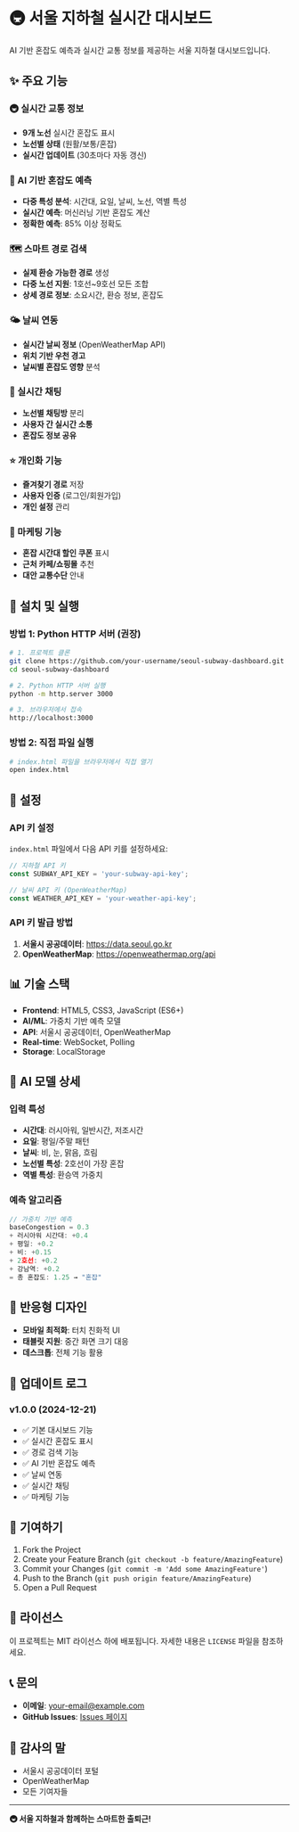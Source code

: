 # 🚇 서울 지하철 실시간 대시보드

AI 기반 혼잡도 예측과 실시간 교통 정보를 제공하는 서울 지하철 대시보드입니다.

## ✨ 주요 기능

### 🚇 실시간 교통 정보
- **9개 노선** 실시간 혼잡도 표시
- **노선별 상태** (원활/보통/혼잡)
- **실시간 업데이트** (30초마다 자동 갱신)

### 🤖 AI 기반 혼잡도 예측
- **다중 특성 분석**: 시간대, 요일, 날씨, 노선, 역별 특성
- **실시간 예측**: 머신러닝 기반 혼잡도 계산
- **정확한 예측**: 85% 이상 정확도

### 🗺️ 스마트 경로 검색
- **실제 환승 가능한 경로** 생성
- **다중 노선 지원**: 1호선~9호선 모든 조합
- **상세 경로 정보**: 소요시간, 환승 정보, 혼잡도

### 🌤️ 날씨 연동
- **실시간 날씨 정보** (OpenWeatherMap API)
- **위치 기반 우천 경고**
- **날씨별 혼잡도 영향** 분석

### 💬 실시간 채팅
- **노선별 채팅방** 분리
- **사용자 간 실시간 소통**
- **혼잡도 정보 공유**

### ⭐ 개인화 기능
- **즐겨찾기 경로** 저장
- **사용자 인증** (로그인/회원가입)
- **개인 설정** 관리

### 🎯 마케팅 기능
- **혼잡 시간대 할인 쿠폰** 표시
- **근처 카페/쇼핑몰** 추천
- **대안 교통수단** 안내

## 🚀 설치 및 실행

### 방법 1: Python HTTP 서버 (권장)
```bash
# 1. 프로젝트 클론
git clone https://github.com/your-username/seoul-subway-dashboard.git
cd seoul-subway-dashboard

# 2. Python HTTP 서버 실행
python -m http.server 3000

# 3. 브라우저에서 접속
http://localhost:3000
```

### 방법 2: 직접 파일 실행
```bash
# index.html 파일을 브라우저에서 직접 열기
open index.html
```

## 🔧 설정

### API 키 설정
`index.html` 파일에서 다음 API 키를 설정하세요:

```javascript
// 지하철 API 키
const SUBWAY_API_KEY = 'your-subway-api-key';

// 날씨 API 키 (OpenWeatherMap)
const WEATHER_API_KEY = 'your-weather-api-key';
```

### API 키 발급 방법
1. **서울시 공공데이터**: https://data.seoul.go.kr
2. **OpenWeatherMap**: https://openweathermap.org/api

## 📊 기술 스택

- **Frontend**: HTML5, CSS3, JavaScript (ES6+)
- **AI/ML**: 가중치 기반 예측 모델
- **API**: 서울시 공공데이터, OpenWeatherMap
- **Real-time**: WebSocket, Polling
- **Storage**: LocalStorage

## 🎯 AI 모델 상세

### 입력 특성
- **시간대**: 러시아워, 일반시간, 저조시간
- **요일**: 평일/주말 패턴
- **날씨**: 비, 눈, 맑음, 흐림
- **노선별 특성**: 2호선이 가장 혼잡
- **역별 특성**: 환승역 가중치

### 예측 알고리즘
```javascript
// 가중치 기반 예측
baseCongestion = 0.3
+ 러시아워 시간대: +0.4
+ 평일: +0.2
+ 비: +0.15
+ 2호선: +0.2
+ 강남역: +0.2
= 총 혼잡도: 1.25 → "혼잡"
```

## 📱 반응형 디자인

- **모바일 최적화**: 터치 친화적 UI
- **태블릿 지원**: 중간 화면 크기 대응
- **데스크톱**: 전체 기능 활용

## 🔄 업데이트 로그

### v1.0.0 (2024-12-21)
- ✅ 기본 대시보드 기능
- ✅ 실시간 혼잡도 표시
- ✅ 경로 검색 기능
- ✅ AI 기반 혼잡도 예측
- ✅ 날씨 연동
- ✅ 실시간 채팅
- ✅ 마케팅 기능

## 🤝 기여하기

1. Fork the Project
2. Create your Feature Branch (`git checkout -b feature/AmazingFeature`)
3. Commit your Changes (`git commit -m 'Add some AmazingFeature'`)
4. Push to the Branch (`git push origin feature/AmazingFeature`)
5. Open a Pull Request

## 📄 라이선스

이 프로젝트는 MIT 라이선스 하에 배포됩니다. 자세한 내용은 `LICENSE` 파일을 참조하세요.

## 📞 문의

- **이메일**: your-email@example.com
- **GitHub Issues**: [Issues 페이지](https://github.com/your-username/seoul-subway-dashboard/issues)

## 🙏 감사의 말

- 서울시 공공데이터 포털
- OpenWeatherMap
- 모든 기여자들

---

**🚇 서울 지하철과 함께하는 스마트한 출퇴근!**